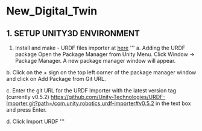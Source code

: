 # New_Digital_Twin
## 1. SETUP UNITY3D ENVIRONMENT
1. Install and make - URDF files importer at [here](https://github.com/Unity-Technologies/URDF-Importer)
'''
a. Adding the URDF package
Open the Package Manager from Unity Menu. Click Window -> Package Manager. A new package manager window will appear.

b. Click on the + sign on the top left corner of the package manager window and click on Add Package from Git URL.



c. Enter the git URL for the URDF Importer with the latest version tag (currently v0.5.2) https://github.com/Unity-Technologies/URDF-Importer.git?path=/com.unity.robotics.urdf-importer#v0.5.2 in the text box and press Enter.

d. Click Import URDF
'''

